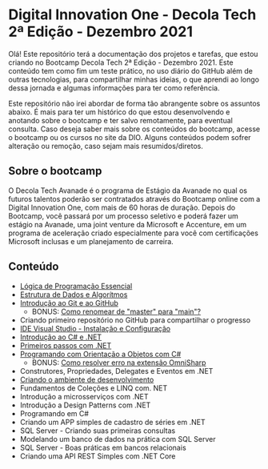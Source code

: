# Digital Innovation One - Decola Tech 2ª Edição - Dezembro 2021

Olá! Este repositório terá a documentação dos projetos e tarefas, que estou criando no Bootcamp Decola Tech 2ª Edição - Dezembro 2021. Este conteúdo tem como fim um teste prático, no uso diário do GitHub além de outras tecnologias, para compartilhar minhas ideias, o que aprendi ao longo dessa jornada e algumas informações para ter como referência. 

Este repositório não irei abordar de forma tão abrangente sobre os assuntos abaixo. É mais para ter um histórico do que estou desenvolvendo e anotando sobre o bootcamp e ter salvo remotamente, para eventual consulta. Caso deseja saber mais sobre os conteúdos do bootcamp, acesse o bootcamp ou os cursos no site da DIO. Alguns conteúdos podem sofrer alteração ou remoção, caso sejam mais resumidos/diretos. 

## Sobre o bootcamp

O Decola Tech Avanade é o programa de Estágio da Avanade no qual os futuros talentos poderão ser contratados através do Bootcamp online com a Digital Innovation One, com mais de 60 horas de duração. Depois do Bootcamp, você passará por um processo seletivo e poderá fazer um estágio na Avanade, uma joint venture da Microsoft e Accenture, em um programa de aceleração criado especialmente para você com certificações Microsoft inclusas e um planejamento de carreira.

## Conteúdo

* [Lógica de Programação Essencial](Lógica%20de%20Programação%20Essencial/)
* [Estrutura de Dados e Algorítmos](Estrutura%20de%20Dados%20e%20Algorítmos/)
* [Introdução ao Git e ao GitHub](Introdução%20ao%20Git%20e%20ao%20GitHub/)
  * BONUS: [Como renomear de "master" para "main"?](Introdução%20ao%20Git%20e%20ao%20GitHub/Renomear%20Branch/README.md)
* Criando primeiro repositório no GitHub para compartilhar o progresso
* [IDE Visual Studio - Instalação e Configuração](IDE%20Visual%20Studio%20-%20Instalação%20e%20Configuração/)
* [Introdução ao C# e .NET](Introdução%20ao%20C%23%20e%20.NET/)
* [Primeiros passos com .NET](Primeiros%20passos%20com%20.NET/)
* [Programando com Orientação a Objetos com C#](Programando%20com%20Orientação%20a%20Objetos%20com%20C%23)
  * BONUS: [Como resolver erro na extensão OmniSharp](Programando%20com%20Orienta%C3%A7%C3%A3o%20a%20Objetos%20com%20C%23/Fix%20para%20extens%C3%A3o%20OmniSharp/README.md)
* Construtores, Propriedades, Delegates e Eventos em .NET
* [Criando o ambiente de desenvolvimento](Criando%20o%20ambiente%20de%20desenvolvimento/)
* Fundamentos de Coleções e LINQ com. NET
* Introdução a microsserviços com .NET
* Introdução a Design Patterns com .NET
* Programando em C#
* Criando um APP simples de cadastro de séries em .NET
* SQL Server - Criando suas primeiras consultas
* Modelando um banco de dados na prática com SQL Server
* SQL Server - Boas práticas em bancos relacionais
* Criando uma API REST Simples com .NET Core

